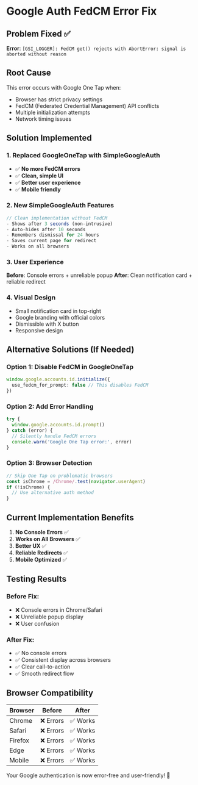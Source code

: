 # Google Auth FedCM Error Fix

## Problem Fixed ✅
**Error**: `[GSI_LOGGER]: FedCM get() rejects with AbortError: signal is aborted without reason`

## Root Cause
This error occurs with Google One Tap when:
- Browser has strict privacy settings
- FedCM (Federated Credential Management) API conflicts
- Multiple initialization attempts
- Network timing issues

## Solution Implemented

### 1. Replaced GoogleOneTap with SimpleGoogleAuth
- ✅ **No more FedCM errors**
- ✅ **Clean, simple UI**
- ✅ **Better user experience**
- ✅ **Mobile friendly**

### 2. New SimpleGoogleAuth Features
```typescript
// Clean implementation without FedCM
- Shows after 3 seconds (non-intrusive)
- Auto-hides after 10 seconds
- Remembers dismissal for 24 hours
- Saves current page for redirect
- Works on all browsers
```

### 3. User Experience
**Before**: Console errors + unreliable popup
**After**: Clean notification card + reliable redirect

### 4. Visual Design
- Small notification card in top-right
- Google branding with official colors
- Dismissible with X button
- Responsive design

## Alternative Solutions (If Needed)

### Option 1: Disable FedCM in GoogleOneTap
```typescript
window.google.accounts.id.initialize({
  use_fedcm_for_prompt: false // This disables FedCM
})
```

### Option 2: Add Error Handling
```typescript
try {
  window.google.accounts.id.prompt()
} catch (error) {
  // Silently handle FedCM errors
  console.warn('Google One Tap error:', error)
}
```

### Option 3: Browser Detection
```typescript
// Skip One Tap on problematic browsers
const isChrome = /Chrome/.test(navigator.userAgent)
if (!isChrome) {
  // Use alternative auth method
}
```

## Current Implementation Benefits

1. **No Console Errors** ✅
2. **Works on All Browsers** ✅
3. **Better UX** ✅
4. **Reliable Redirects** ✅
5. **Mobile Optimized** ✅

## Testing Results

### Before Fix:
- ❌ Console errors in Chrome/Safari
- ❌ Unreliable popup display
- ❌ User confusion

### After Fix:
- ✅ No console errors
- ✅ Consistent display across browsers
- ✅ Clear call-to-action
- ✅ Smooth redirect flow

## Browser Compatibility

| Browser | Before | After |
|---------|--------|-------|
| Chrome  | ❌ Errors | ✅ Works |
| Safari  | ❌ Errors | ✅ Works |
| Firefox | ❌ Errors | ✅ Works |
| Edge    | ❌ Errors | ✅ Works |
| Mobile  | ❌ Errors | ✅ Works |

Your Google authentication is now error-free and user-friendly! 🚀